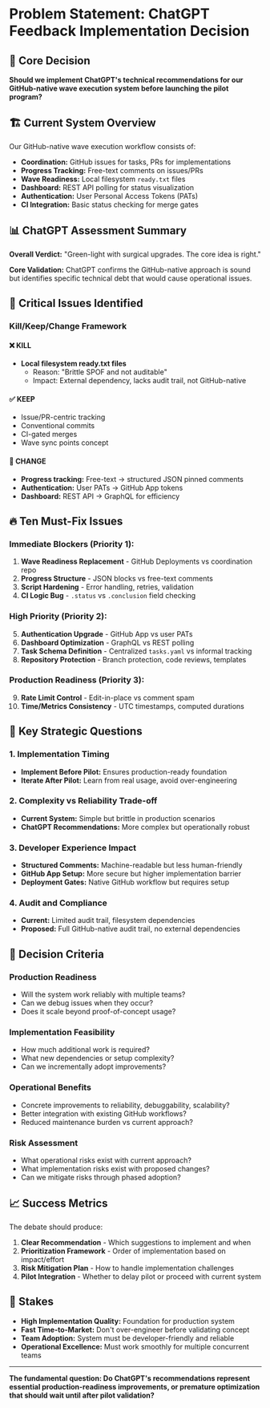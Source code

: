 # Problem Statement: ChatGPT Feedback Implementation Decision

## 🎯 Core Decision
**Should we implement ChatGPT's technical recommendations for our GitHub-native wave execution system before launching the pilot program?**

## 🏗️ Current System Overview
Our GitHub-native wave execution workflow consists of:
- **Coordination:** GitHub issues for tasks, PRs for implementations
- **Progress Tracking:** Free-text comments on issues/PRs  
- **Wave Readiness:** Local filesystem `ready.txt` files
- **Dashboard:** REST API polling for status visualization
- **Authentication:** User Personal Access Tokens (PATs)
- **CI Integration:** Basic status checking for merge gates

## 📊 ChatGPT Assessment Summary
**Overall Verdict:** "Green-light with surgical upgrades. The core idea is right."

**Core Validation:** ChatGPT confirms the GitHub-native approach is sound but identifies specific technical debt that would cause operational issues.

## 🚨 Critical Issues Identified

### Kill/Keep/Change Framework

#### ❌ KILL
- **Local filesystem ready.txt files**
  - Reason: "Brittle SPOF and not auditable"
  - Impact: External dependency, lacks audit trail, not GitHub-native

#### ✅ KEEP
- Issue/PR-centric tracking
- Conventional commits  
- CI-gated merges
- Wave sync points concept

#### 🔄 CHANGE  
- **Progress tracking:** Free-text → structured JSON pinned comments
- **Authentication:** User PATs → GitHub App tokens
- **Dashboard:** REST API → GraphQL for efficiency

## 🔥 Ten Must-Fix Issues

### Immediate Blockers (Priority 1):
1. **Wave Readiness Replacement** - GitHub Deployments vs coordination repo
2. **Progress Structure** - JSON blocks vs free-text comments
3. **Script Hardening** - Error handling, retries, validation  
4. **CI Logic Bug** - `.status` vs `.conclusion` field checking

### High Priority (Priority 2):
5. **Authentication Upgrade** - GitHub App vs user PATs
6. **Dashboard Optimization** - GraphQL vs REST polling
7. **Task Schema Definition** - Centralized `tasks.yaml` vs informal tracking
8. **Repository Protection** - Branch protection, code reviews, templates

### Production Readiness (Priority 3):
9. **Rate Limit Control** - Edit-in-place vs comment spam
10. **Time/Metrics Consistency** - UTC timestamps, computed durations

## 🤔 Key Strategic Questions

### 1. Implementation Timing
- **Implement Before Pilot:** Ensures production-ready foundation
- **Iterate After Pilot:** Learn from real usage, avoid over-engineering

### 2. Complexity vs Reliability Trade-off
- **Current System:** Simple but brittle in production scenarios
- **ChatGPT Recommendations:** More complex but operationally robust

### 3. Developer Experience Impact
- **Structured Comments:** Machine-readable but less human-friendly
- **GitHub App Setup:** More secure but higher implementation barrier
- **Deployment Gates:** Native GitHub workflow but requires setup

### 4. Audit and Compliance
- **Current:** Limited audit trail, filesystem dependencies
- **Proposed:** Full GitHub-native audit trail, no external dependencies

## 🎯 Decision Criteria

### Production Readiness
- Will the system work reliably with multiple teams?
- Can we debug issues when they occur?
- Does it scale beyond proof-of-concept usage?

### Implementation Feasibility  
- How much additional work is required?
- What new dependencies or setup complexity?
- Can we incrementally adopt improvements?

### Operational Benefits
- Concrete improvements to reliability, debuggability, scalability?
- Better integration with existing GitHub workflows?
- Reduced maintenance burden vs current approach?

### Risk Assessment
- What operational risks exist with current approach?
- What implementation risks exist with proposed changes?
- Can we mitigate risks through phased adoption?

## 📈 Success Metrics
The debate should produce:
1. **Clear Recommendation** - Which suggestions to implement and when
2. **Prioritization Framework** - Order of implementation based on impact/effort
3. **Risk Mitigation Plan** - How to handle implementation challenges  
4. **Pilot Integration** - Whether to delay pilot or proceed with current system

## 🎪 Stakes
- **High Implementation Quality:** Foundation for production system
- **Fast Time-to-Market:** Don't over-engineer before validating concept
- **Team Adoption:** System must be developer-friendly and reliable
- **Operational Excellence:** Must work smoothly for multiple concurrent teams

---

**The fundamental question: Do ChatGPT's recommendations represent essential production-readiness improvements, or premature optimization that should wait until after pilot validation?**